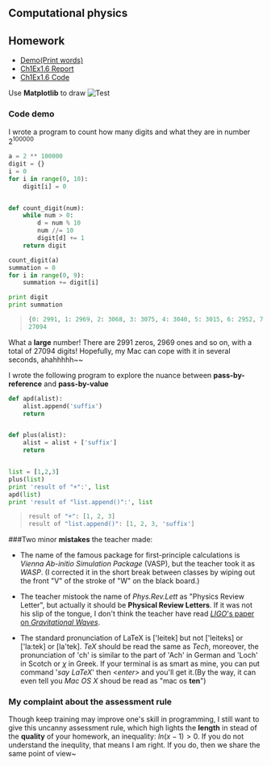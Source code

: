 Computational physics
-----

## Homework
- [Demo(Print words)](https://github.com/Carl0339887/computationalphysics_N2013301220058/blob/master/homework/Print%20any%20words.md)
- [Ch1Ex1.6 Report](https://github.com/Carl0339887/computationalphysics_N2013301220058/blob/master/homework/EX1.6.pdf)
- [Ch1Ex1.6 Code](https://github.com/Carl0339887/computationalphysics_N2013301220058/blob/master/homework/Code_ex_1.6.md)

Use **Matplotlib** to draw
![Test](https://github.com/Carl0339887/computationalphysics_N2013301220058/blob/master/homework/2.gif)


### Code demo

I wrote a program to count how many digits and what they are in number $2^{100000}$
```python
a = 2 ** 100000
digit = {}
i = 0
for i in range(0, 10):
    digit[i] = 0


def count_digit(num):
    while num > 0:
        d = num % 10
        num //= 10
        digit[d] += 1
    return digit

count_digit(a)
summation = 0
for i in range(0, 9):
    summation += digit[i]

print digit
print summation
```

>```python
>{0: 2991, 1: 2969, 2: 3068, 3: 3075, 4: 3040, 5: 3015, 6: 2952, 7: 3052, 8: 2932, 9: 3009}
>27094
>```
What a **large** number! There are 2991 zeros, 2969 ones and so on, with a total of 27094 digits! Hopefully, my Mac can cope with it in several seconds, ahahhhhh~~

I wrote the following program to explore the nuance between **pass-by-reference** and **pass-by-value**
```python
def apd(alist):
    alist.append('suffix')
    return


def plus(alist):
    alist = alist + ['suffix']
    return


list = [1,2,3]
plus(list)
print 'result of "+":', list
apd(list)
print 'result of "list.append()":', list

```
>```python
> result of "+": [1, 2, 3]
> result of "list.append()": [1, 2, 3, 'suffix']
>```


###Two minor **mistakes** the teacher made:

 - The  name of the famous package for first-principle calculations is *Vienna Ab-initio Simulation Package* (VASP), but the teacher took it as *WASP*. (I corrected it in the short break between classes by wiping out the front "V" of the stroke of "W" on the black board.)
 
 - The teacher mistook the name of *Phys.Rev.Lett* as "Physics Review Letter", but actually it should be **Physical Review Letters**. If it was not his slip of the tongue, I don't think the teacher have read [*LIGO*'s paper on *Gravitational Waves*](http://journals.aps.org/prl/abstract/10.1103/PhysRevLett.116.061102).
 - The standard pronunciation of LaTeX is ['leitek] but not ['leiteks] or ['la:tek] or [la'tek]. *TeX* should be read the same as *Tech*, moreover, the pronunciation of 'ch' is similar to the part of 'Ach' in German and 'Loch' in Scotch or $\chi$ in Greek. If your terminal is as smart as mine, you can put command '*say LaTeX*' then <*enter*> and you'll get it.(By the way, it can even tell you *Mac OS X* shoud be read as "mac os **ten**")

### My **complaint** about the assessment rule

Though keep training may improve one's skill in programming, I still want to give this uncanny assessment rule, which high lights the **length** in stead of the **quality** of your homework, an inequality: $ln(x-1)>0.$ If you do not understand the inequlity, that means I am right. If you do, then we share the same point of view~

